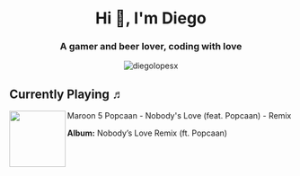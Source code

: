 <h1 align="center">Hi 👋, I'm Diego</h1>
<h3 align="center">A gamer and beer lover, coding with love</h3>

<p align="center"> <img src="https://github-readme-stats.vercel.app/api?username=diegolopesx&count_private=true&show_icons=true&theme=graywhite" alt="diegolopesx" /> </p>

 ## Currently Playing ♬

[<img align="left" width="100" src="https://i.scdn.co/image/ab67616d0000b273e3fd26a5d2512e72d0282352">](https://open.spotify.com/track/06ylybDHRyv6wEpjBc9TKn)
Maroon 5 Popcaan - Nobody&#039;s Love (feat. Popcaan) - Remix

**Album:** Nobody’s Love Remix (ft. Popcaan)

&nbsp;
 
